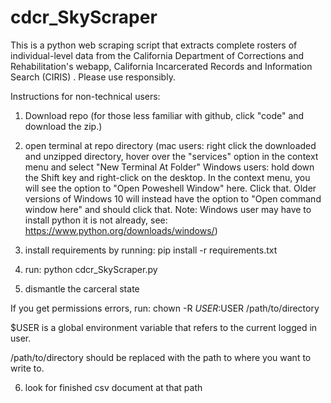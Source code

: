 # cdcr_SkyScraper

This is a python web scraping script that extracts complete rosters of individual-level data from the California 
Department of Corrections and Rehabilitation's webapp, California Incarcerated Records and Information Search (CIRIS)
. Please use responsibly.

Instructions for non-technical users:

1) Download repo
  (for those less familiar with github, click "code" and download the zip.)

2) open terminal at repo directory
  (mac users: right click the downloaded and unzipped directory, hover over the "services" option in the context menu and select "New Terminal At Folder"
  Windows users: hold down the Shift key and right-click on the desktop. In the context menu, you will see the option to "Open Poweshell Window" here. Click that. Older versions of Windows 10 will instead have the option to "Open command window here" and should click that. Note: Windows user may have to install python it is not already, see: https://www.python.org/downloads/windows/)

3) install requirements by running: pip install -r requirements.txt

4) run: python cdcr_SkyScraper.py

5) dismantle the carceral state

If you get permissions errors, run: chown -R $USER:$USER /path/to/directory

$USER is a global environment variable that refers to the current logged in user.

/path/to/directory should be replaced with the path to where you want to write to.

6) look for finished csv document at that path